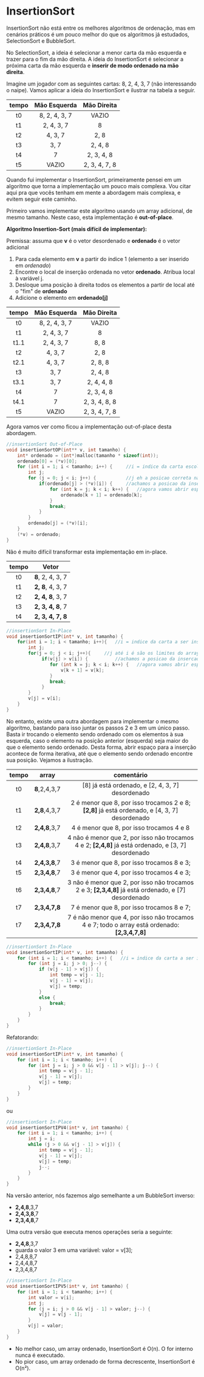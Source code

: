 # InsertionSort

InsertionSort não está entre os melhores algoritmos de ordenação, mas em cenários práticos é um pouco melhor do que os algoritmos já estudados, SelectionSort e BubbleSort.

No SelectionSort, a ideia é selecionar a menor carta da mão esquerda e trazer para o fim da mão direita.
A ideia do InsertionSort é selecionar a próxima carta da mão esquerda e **inserir de modo ordenado na mão direita**. 

Imagine um jogador com as seguintes cartas: 8, 2, 4, 3, 7 (não interessando o naipe). 
Vamos aplicar a ideia do InsertionSort e ilustrar na tabela a seguir.

tempo | Mão Esquerda |  Mão Direita
:-------------------------:|:-------------------------:|:-------------------------:
t0 | 8, 2, 4, 3, 7 | VAZIO
t1 | 2, 4, 3, 7 | 8
t2 | 4, 3, 7 | 2, 8
t3 | 3, 7 | 2, 4, 8
t4 | 7 | 2, 3, 4, 8
t5 | VAZIO | 2, 3, 4, 7, 8

Quando fui implementar o InsertionSort, primeiramente pensei em um algoritmo que torna a implementação um pouco mais complexa.
Vou citar aqui pra que vocês tenham em mente a abordagem mais complexa, e evitem seguir este caminho.

Primeiro vamos implementar este algoritmo usando um array adicional, de mesmo tamanho. 
Neste caso, esta implementação é **out-of-place**.

**Algoritmo Insertion-Sort (mais difícil de implementar):**

Premissa: assuma que **v** é o vetor desordenado e **ordenado** é o vetor adicional
1. Para cada elemento em **v** a partir do índice 1 (elemento a ser inserido em *ordenado*)
2. Encontre o local de inserção ordenada no vetor **ordenado**. Atribua local à variável j.
3. Desloque uma posição à direita todos os elementos a partir de local até o "fim" de **ordenado**
4. Adicione o elemento em **ordenado[j]**

tempo | Mão Esquerda |  Mão Direita
:-------------------------:|:-------------------------:|:-------------------------:
t0 | 8, 2, 4, 3, 7 | VAZIO
t1 | 2, 4, 3, 7 | 8
t1.1 | 2, 4, 3, 7 | 8, 8
t2 | 4, 3, 7 | 2, 8
t2.1 | 4, 3, 7 | 2, 8, 8
t3 | 3, 7 | 2, 4, 8
t3.1 | 3, 7 | 2, 4, 4, 8
t4 | 7 | 2, 3, 4, 8
t4.1 | 7 | 2, 3, 4, 8, 8
t5 | VAZIO | 2, 3, 4, 7, 8

Agora vamos ver como ficou a implementação out-of-place desta abordagem.

```c
//insertionSort Out-of-Place
void insertionSortOP(int** v, int tamanho) {
    int* ordenado = (int*)malloc(tamanho * sizeof(int));
    ordenado[0] = (*v)[0];
    for (int i = 1; i < tamanho; i++) {     //i = indice da carta escolhida na mao esquerda        
        int j;
        for (j = 0; j < i; j++) {           //j eh a posicao correta na mao direita
            if(ordenado[j] > (*v)[i]) {     //achamos a posicao da insercao               
                for (int k = j; k < i; k++) {   //agora vamos abrir espaco
                    ordenado[k + 1] = ordenado[k];
                }
                break;
            }            
        }
        ordenado[j] = (*v)[i];        
    }
    (*v) = ordenado;
}
```

Não é muito difícil transformar esta implementação em in-place.

tempo | Vetor |
:-------------------------:|:-------------------------:
t0 | **8**, 2, 4, 3, 7 |
t1 | **2, 8**, 4, 3, 7 |
t2 | **2, 4, 8**, 3, 7 |
t3 | **2, 3, 4, 8**, 7 |
t4 | **2, 3, 4, 7, 8** |

```c
//insertionSort In-Place
void insertionSortIP(int* v, int tamanho) {
    for(int i = 1; i < tamanho; i++){   //i = indice da carta a ser inserida ordenada
        int j;
        for(j = 0; j < i; j++){     //j até i é são os limites do array ordenado
             if(v[j] > v[i]) {          //achamos a posicao da insercao
                for (int k = j; k < i; k++) {   //agora vamos abrir espaco
                    v[k + 1] = v[k];
                }
                break;
             }
        }
        v[j] = v[i];
    }
}
```

No entanto, existe uma outra abordagem para implementar o mesmo algoritmo, bastando para isso juntar os passos 2 e 3 em um único passo.
Basta ir trocando o elemento sendo ordenado com os elementos à sua esquerda, caso o elemento na posição anterior (esquerda) seja maior do que o elemento sendo ordenado.
Desta forma, abrir espaço para a inserção acontece de forma iterativa, até que o elemento sendo ordenado encontre sua posição.
Vejamos a ilustração.

tempo | array | comentário
:-------------------------:|:-------------------------:|:-------------------------:
t0 | **8**,2,4,3,7 | [8] já está ordenado, e [2, 4, 3, 7] desordenado
t1 | **2,8**,4,3,7 | 2 é menor que 8, por isso trocamos 2 e 8; **[2,8]** já está ordenado, e [4, 3, 7] desordenado
t2 | **2,4,8**,3,7 | 4 é menor que 8, por isso trocamos 4 e 8
t3 | **2,4,8**,3,7 | 4 não é menor que 2, por isso não trocamos 4 e 2; **[2,4,8]** já está ordenado, e [3, 7] desordenado
t4 | **2,4,3,8**,7 | 3 é menor que 8, por isso trocamos 8 e 3;
t5 | **2,3,4,8**,7 | 3 é menor que 4, por isso trocamos 4 e 3;
t6 | **2,3,4,8**,7 | 3 não é menor que 2, por isso não trocamos 2 e 3; **[2,3,4,8]** já está ordenado, e [7] desordenado 
t7 | **2,3,4,7,8** | 7 é menor que 8, por isso trocamos 8 e 7; 
t7 | **2,3,4,7,8** | 7 é não menor que 4, por isso não trocamos 4 e 7; todo o array está ordenado: **[2,3,4,7,8]**

```c
//insertionSort In-Place
void insertionSortIP(int* v, int tamanho) {
    for (int i = 1; i < tamanho; i++) {   //i = indice da carta a ser inserida ordenada
        for (int j = i; j > 0; j--) {
            if (v[j - 1] > v[j]) {
                int temp = v[j - 1];
                v[j - 1] = v[j];
                v[j] = temp;
            }
            else {
                break;
            }
        }
    }
}
```

Refatorando:

```c
//insertionSort In-Place
void insertionSortIP(int* v, int tamanho) {
    for (int i = 1; i < tamanho; i++) {   
        for (int j = i; j > 0 && v[j - 1] > v[j]; j--) {
            int temp = v[j - 1];
            v[j - 1] = v[j];
            v[j] = temp;
        }
    }
}
```

ou

```c
//insertionSort In-Place
void insertionSortIPV4(int* v, int tamanho) {
    for (int i = 1; i < tamanho; i++) {
        int j = i;
        while (j > 0 && v[j - 1] > v[j]) {
            int temp = v[j - 1];
            v[j - 1] = v[j];
            v[j] = temp;
            j--;
        }
    }
}
```

Na versão anterior, nós fazemos algo semelhante a um BubbleSort inverso:
- **2,4,8**,3,7
- **2,4,3,8**,7
- **2,3,4,8**,7

Uma outra versão que executa menos operações seria a seguinte:
- **2,4,8**,3,7
- guarda o valor 3 em uma variável: valor = v[3];
- 2,4,8,8,7
- 2,4,4,8,7
- 2,3,4,8,7

```c
//insertionSort In-Place
void insertionSortIPV5(int* v, int tamanho) {
    for (int i = 1; i < tamanho; i++) {
        int valor = v[i];
        int j;
        for (j = i; j > 0 && v[j - 1] > valor; j--) {
            v[j] = v[j - 1];
        }
        v[j] = valor;
    }
}
```

- No melhor caso, um array ordenado, InsertionSort é O(n). O for interno nunca é executado.
- No pior caso, um array ordenado de forma decrescente, InsertionSort é O(n²).






